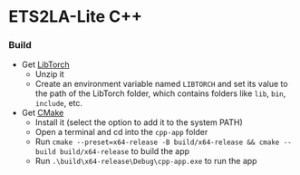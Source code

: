 # ETS2LA-Lite C++

### Build

- Get [LibTorch](https://pytorch.org/)
  - Unzip it
  - Create an environment variable named `LIBTORCH` and set its value to the path of the LibTorch folder, which contains folders like `lib`, `bin`, `include`, etc.
- Get [CMake](https://cmake.org/)
  - Install it (select the option to add it to the system PATH)
  - Open a terminal and cd into the `cpp-app` folder
  - Run ```cmake --preset=x64-release -B build/x64-release && cmake --build build/x64-release``` to build the app
  - Run ```.\build\x64-release\Debug\cpp-app.exe``` to run the app